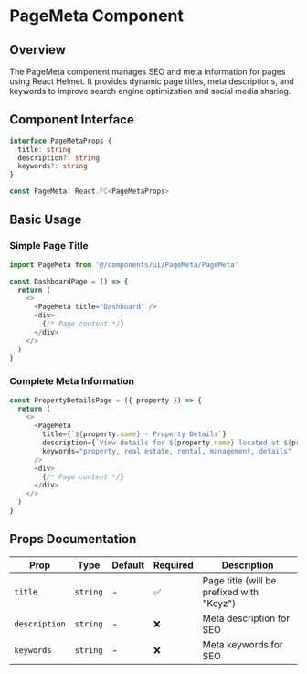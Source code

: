# PageMeta Component

## Overview
The PageMeta component manages SEO and meta information for pages using React Helmet. It provides dynamic page titles, meta descriptions, and keywords to improve search engine optimization and social media sharing.

## Component Interface

```typescript
interface PageMetaProps {
  title: string
  description?: string
  keywords?: string
}

const PageMeta: React.FC<PageMetaProps>
```

## Basic Usage

### Simple Page Title
```typescript
import PageMeta from '@/components/ui/PageMeta/PageMeta'

const DashboardPage = () => {
  return (
    <>
      <PageMeta title="Dashboard" />
      <div>
        {/* Page content */}
      </div>
    </>
  )
}
```

### Complete Meta Information
```typescript
const PropertyDetailsPage = ({ property }) => {
  return (
    <>
      <PageMeta
        title={`${property.name} - Property Details`}
        description={`View details for ${property.name} located at ${property.address}`}
        keywords="property, real estate, rental, management, details"
      />
      <div>
        {/* Page content */}
      </div>
    </>
  )
}
```

## Props Documentation

| Prop | Type | Default | Required | Description |
|------|------|---------|----------|-------------|
| `title` | `string` | - | ✅ | Page title (will be prefixed with "Keyz") |
| `description` | `string` | - | ❌ | Meta description for SEO |
| `keywords` | `string` | - | ❌ | Meta keywords for SEO |
